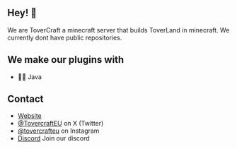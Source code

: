 ## Hey! 👋
We are ToverCraft a minecraft server that builds ToverLand in minecraft. We currently dont have public repositories.

## We make our plugins with
- 👨‍💻 Java

## Contact
- [Website](https://tovercraft.com)
- [@TovercraftEU](https://twitter.com/tovercrafteu) on X (Twitter)
- [@tovercrafteu](https://instagram.com/tovercrafteu) on Instagram
- [Discord](https://discord.com/invite/6QUaet6u39) Join our discord
